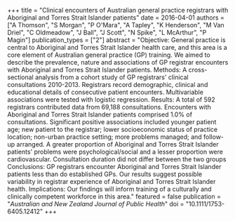 +++
title = "Clinical encounters of Australian general practice registrars with Aboriginal and Torres Strait Islander patients"
date = 2016-04-01
authors = ["A Thomson", "S Morgan", "P O'Mara", "A Tapley", "K Henderson", "M Van Driel", "C Oldmeadow", "J Ball", "J Scott", "N Spike", "L McArthur", "P Magin"]
publication_types = ["2"]
abstract = "Objective: General practice is central to Aboriginal and Torres Strait Islander health care, and this area is a core element of Australian general practice (GP) training. We aimed to describe the prevalence, nature and associations of GP registrar encounters with Aboriginal and Torres Strait Islander patients. Methods: A cross-sectional analysis from a cohort study of GP registrars' clinical consultations 2010-2013. Registrars record demographic, clinical and educational details of consecutive patient encounters. Multivariable associations were tested with logistic regression. Results: A total of 592 registrars contributed data from 69,188 consultations. Encounters with Aboriginal and Torres Strait Islander patients comprised 1.0% of consultations. Significant positive associations included younger patient age; new patient to the registrar; lower socioeconomic status of practice location; non-urban practice setting; more problems managed; and follow-up arranged. A greater proportion of Aboriginal and Torres Strait Islander patients' problems were psychological/social and a lesser proportion were cardiovascular. Consultation duration did not differ between the two groups Conclusions: GP registrars encounter Aboriginal and Torres Strait Islander patients less than do established GPs. Our results suggest possible variability in registrar experience of Aboriginal and Torres Strait Islander health. Implications: Our findings will inform training of a culturally and clinically competent workforce in this area."
featured = false
publication = "*Australian and New Zealand Journal of Public Health*"
doi = "10.1111/1753-6405.12412"
+++

